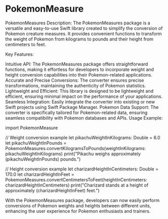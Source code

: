 # PokemonMeasure

PokemonMeasures
Description: The PokemonMeasures package is a versatile and easy-to-use Swift library created to simplify the conversion of Pokemon creature measures. It provides convenient functions to transform the weight of Pokemon from kilograms to pounds and their height from centimeters to feet.

Key Features:

Intuitive API: The PokemonMeasures package offers straightforward functions, making it effortless for developers to incorporate weight and height conversion capabilities into their Pokemon-related applications. Accurate and Precise Conversions: The converter ensures precise transformations, maintaining the authenticity of Pokemon statistics. Lightweight and Efficient: This library is designed to be lightweight and efficient, ensuring minimal impact on the performance of your applications. Seamless Integration: Easily integrate the converter into existing or new Swift projects using Swift Package Manager. Pokemon Data Support: The converter is specifically tailored for Pokemon-related data, ensuring seamless compatibility with Pokemon databases and APIs. Usage Example:

import PokemonMeasure

// Weight conversion example let pikachuWeightInKilograms: Double = 6.0 let pikachuWeightInPounds = PokemonMeasures.convertKilogramsToPounds(weightInKilograms: pikachuWeightInKilograms) print("Pikachu weighs approximately (pikachuWeightInPounds) pounds.")

// Height conversion example let charizardHeightInCentimeters: Double = 170.0 let charizardHeightInFeet = PokemonMeasures.convertCentimetersToFeet(heightInCentimeters: charizardHeightInCentimeters) print("Charizard stands at a height of approximately (charizardHeightInFeet) feet.")

With the PokemonMeasures package, developers can now easily perform conversions of Pokemon weights and heights between different units, enhancing the user experience for Pokemon enthusiasts and trainers.
